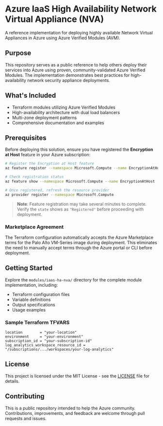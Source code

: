 # Azure IaaS High Availability Network Virtual Appliance (NVA)

A reference implementation for deploying highly available Network Virtual Appliances in Azure using Azure Verified Modules (AVM).

## Purpose

This repository serves as a public reference to help others deploy their services into Azure using proven, community-validated Azure Verified Modules. The implementation demonstrates best practices for high-availability network security appliance deployments.

## What's Included

- Terraform modules utilizing Azure Verified Modules
- High-availability architecture with dual load balancers
- Multi-zone deployment patterns
- Comprehensive documentation and examples

## Prerequisites

Before deploying this solution, ensure you have registered the **Encryption at Host** feature in your Azure subscription:

```bash
# Register the Encryption at Host feature
az feature register --namespace Microsoft.Compute --name EncryptionAtHost

# Check registration status
az feature show --namespace Microsoft.Compute --name EncryptionAtHost

# Once registered, refresh the resource provider
az provider register --namespace Microsoft.Compute
```

> **Note**: Feature registration may take several minutes to complete. Verify the `state` shows as `"Registered"` before proceeding with deployment.

### Marketplace Agreement

The Terraform configuration automatically accepts the Azure Marketplace terms for the Palo Alto VM-Series image during deployment. This eliminates the need to manually accept terms through the Azure portal or CLI before deployment.

## Getting Started

Explore the `modules/iaas-ha-nva/` directory for the complete module implementation, including:
- Terraform configuration files
- Variable definitions
- Output specifications
- Usage examples

### Sample Terraform TFVARS

```hcl
location        = "your-location"
environment     = "your-environment"
subscription_id = "your-subscription-id"
log_analytics_workspace_resource_id = "/subscriptions/.../workspaces/your-log-analytics"
```

## License

This project is licensed under the MIT License - see the [LICENSE](LICENSE) file for details.

## Contributing

This is a public repository intended to help the Azure community. Contributions, improvements, and feedback are welcome through pull requests and issues.